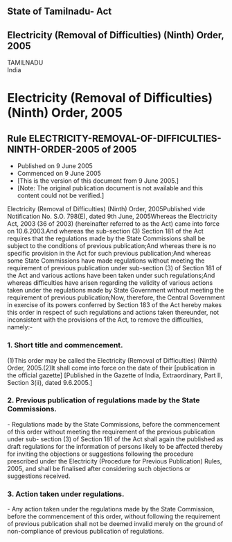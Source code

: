## State of Tamilnadu- Act

## Electricity (Removal of Difficulties) (Ninth) Order, 2005

TAMILNADU  
India

# Electricity (Removal of Difficulties) (Ninth) Order, 2005

## Rule ELECTRICITY-REMOVAL-OF-DIFFICULTIES-NINTH-ORDER-2005 of 2005

  * Published on 9 June 2005 
  * Commenced on 9 June 2005 
  * [This is the version of this document from 9 June 2005.] 
  * [Note: The original publication document is not available and this content could not be verified.] 

Electricity (Removal of Difficulties) (Ninth) Order, 2005Published vide
Notification No. S.O. 798(E), dated 9th June, 2005Whereas the Electricity Act,
2003 (36 of 2003) (hereinafter referred to as the Act) came into force on
10.6.2003.And whereas the sub-section (3) Section 181 of the Act requires that
the regulations made by the State Commissions shall be subject to the
conditions of previous publication;And whereas there is no specific provision
in the Act for such previous publication;And whereas some State Commissions
have made regulations without meeting the requirement of previous publication
under sub-section (3) of Section 181 of the Act and various actions have been
taken under such regulations;And whereas difficulties have arisen regarding
the validity of various actions taken under the regulations made by State
Government without meeting the requirement of previous publication;Now,
therefore, the Central Government in exercise of its powers conferred by
Section 183 of the Act hereby makes this order in respect of such regulations
and actions taken thereunder, not inconsistent with the provisions of the Act,
to remove the difficulties, namely:-

### 1. Short title and commencement.

(1)This order may be called the Electricity (Removal of Difficulties) (Ninth)
Order, 2005.(2)It shall come into force on the date of their [publication in
the official gazette] [Published in the Gazette of India, Extraordinary, Part
II, Section 3(ii), dated 9.6.2005.]

### 2. Previous publication of regulations made by the State Commissions.

\- Regulations made by the State Commissions, before the commencement of this
order without meeting the requirement of the previous publication under sub-
section (3) of Section 181 of the Act shall again the published as draft
regulations for the information of persons likely to be affected thereby for
inviting the objections or suggestions following the procedure prescribed
under the Electricity (Procedure for Previous Publication) Rules, 2005, and
shall be finalised after considering such objections or suggestions received.

### 3. Action taken under regulations.

\- Any action taken under the regulations made by the State Commission, before
the commencement of this order, without following the requirement of previous
publication shall not be deemed invalid merely on the ground of non-compliance
of previous publication of regulations.

